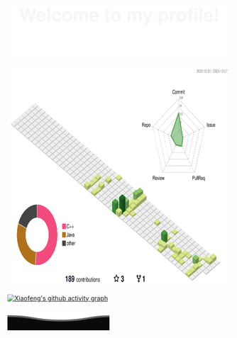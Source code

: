 ![](assets/Bottom_up.svg)

<p align="center">
  <img height="500" src="https://raw.githubusercontent.com/qxf-72/qxf-72/main/profile-3d.svg" />
</p>

[![Xiaofeng's github activity graph](https://github-readme-activity-graph.vercel.app/graph?username=qxf-72&theme=github-compact)](https://github.com/ashutosh00710/github-readme-activity-graph)


![](assets/Bottom_down.svg)
